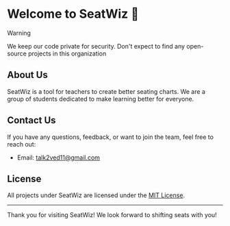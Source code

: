 # Welcome to SeatWiz 👋
> [!WARNING]
> We keep our code private for security. Don't expect to find any open-source projects in this organization


## About Us
SeatWiz is a tool for teachers to create better seating charts. We are a group of students dedicated to make learning better for everyone.

## Contact Us
If you have any questions, feedback, or want to join the team, feel free to reach out:

- Email: [talk2ved11@gmail.com](mailto:talk2ved11@gmail.com)

## License
All projects under SeatWiz are licensed under the [MIT License](LICENSE).

---

Thank you for visiting SeatWiz! We look forward to shifting seats with you!
